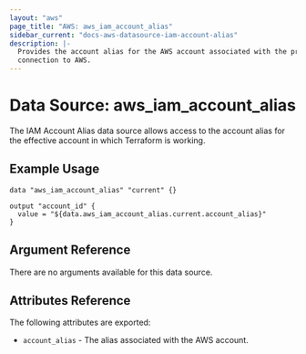 ```yaml
---
layout: "aws"
page_title: "AWS: aws_iam_account_alias"
sidebar_current: "docs-aws-datasource-iam-account-alias"
description: |-
  Provides the account alias for the AWS account associated with the provider
  connection to AWS.
---
```


# Data Source: aws_iam_account_alias

The IAM Account Alias data source allows access to the account alias
for the effective account in which Terraform is working.

## Example Usage

```hcl
data "aws_iam_account_alias" "current" {}

output "account_id" {
  value = "${data.aws_iam_account_alias.current.account_alias}"
}
```

## Argument Reference

There are no arguments available for this data source.

## Attributes Reference

The following attributes are exported:

* `account_alias` - The alias associated with the AWS account.
